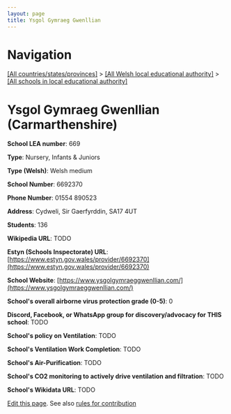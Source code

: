 ```yaml
---
layout: page
title: Ysgol Gymraeg Gwenllian
---
```

# Navigation

[[All countries/states/provinces]](../../..) > [[All Welsh local educational authority]](../..) > [[All schools in local educational authority]](..)

# Ysgol Gymraeg Gwenllian (Carmarthenshire)

**School LEA number**: 669

**Type**: Nursery, Infants & Juniors

**Type (Welsh)**: Welsh medium

**School Number**: 6692370

**Phone Number**: 01554 890523

**Address**: Cydweli, Sir Gaerfyrddin, SA17 4UT

**Students**: 136

**Wikipedia URL**: TODO

**Estyn (Schools Inspectorate) URL**: [https://www.estyn.gov.wales/provider/6692370](https://www.estyn.gov.wales/provider/6692370)

**School Website**: [https://www.ysgolgymraeggwenllian.com/](https://www.ysgolgymraeggwenllian.com/)

**School's overall airborne virus protection grade (0-5)**: 0

**Discord, Facebook, or WhatsApp group for discovery/advocacy for THIS school**: TODO

**School's policy on Ventilation**: TODO

**School's Ventilation Work Completion**: TODO

**School's Air-Purification**: TODO

**School's CO2 monitoring to actively drive ventilation and filtration**: TODO

**School's Wikidata URL**: TODO




[Edit this page](https://github.com/ventilate-schools/Wales/edit/prif/./Carmarthenshire/Ysgol_Gymraeg_Gwenllian.md). See also [rules for contribution](../../../contribution-rules/)